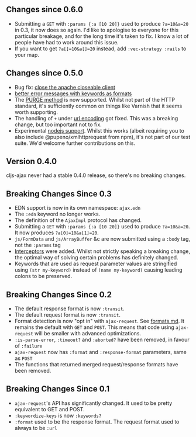 ## Changes since 0.6.0

* Submitting a `GET` with `:params {:a [10 20]}` used to produce `?a=10&a=20` in 0.3, it now does so again. I'd like to apologise to everyone for this particular breakage, and for the long time it's taken to fix. I know a lot of people have had to work around this issue.
* If you want to get `?a[]=10&a[]=20` instead, add `:vec-strategy :rails` to your map.

## Changes since 0.5.0

- Bug fix: [close the apache closeable client](https://github.com/JulianBirch/cljs-ajax/pull/178)
- [better error messages with keywords as formats](https://github.com/JulianBirch/cljs-ajax/pull/161)
- The [PURGE method](https://github.com/JulianBirch/cljs-ajax/pull/169) is now supported. Whilst not part of the HTTP standard, it's sufficiently common on things like Varnish that it seems worth supporting.
- The handling of `+` under [url encoding](https://github.com/JulianBirch/cljs-ajax/pull/163) got fixed. This was a breaking change, but too important not to fix.
- Experimental [nodejs support](https://github.com/JulianBirch/cljs-ajax/pull/166). Whilst this works (albeit requiring you to also include @pupeno/xmlhttprequest from npm), it's not part of our test suite. We'd welcome further contributions on this.

## Version 0.4.0

cljs-ajax never had a stable 0.4.0 release, so there's no breaking changes.

## Breaking Changes Since 0.3

* EDN support is now in its own namespace: `ajax.edn`
* The `:edn` keyword no longer works.
* The definition of the `AjaxImpl` protocol has changed.
* Submitting a `GET` with `:params {:a [10 20]}` used to produce `?a=10&a=20`. It now produces `?a[0]=10&a[1]=20`.
* `js/FormData` and `js/ArrayBuffer` &c are now submitted using a `:body` tag, not the `:params` tag
* [Interceptors](docs/interceptors.md) were added. Whilst not strictly speaking a breaking change, the optimal way of solving certain problems has definitely changed.
* Keywords that are used as request parameter values are stringified using `(str my-keyword)` instead of `(name my-keyword)` causing leading colons to be preserved.

## Breaking Changes Since 0.2

* The default response format is now `:transit`.
* The default request format is now `:transit`.
* Format detection is now "opt in" with `ajax-request`.  See [formats.md](docs/formats.md).  It remains the default with `GET` and `POST`.  This means that code using `ajax-request` will be smaller with advanced optimizations.
* `:is-parse-error`, `:timeout?` and `:aborted?` have been removed, in favour of `:failure`
* `ajax-request` now has `:format` and `:response-format` parameters, same as `POST`
* The functions that returned merged request/response formats have been removed.

## Breaking Changes Since 0.1

* `ajax-request`'s API has significantly changed.  It used to be pretty equivalent to GET and POST.
* `:keywordize-keys` is now `:keywords?`
* `:format` used to be the response format.  The request format used to always to be `:url`
